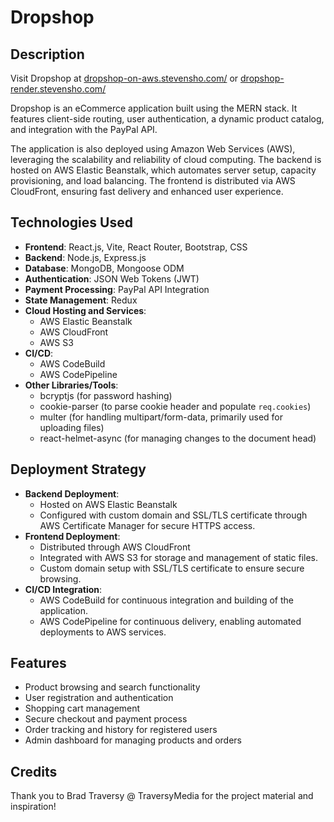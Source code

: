 # Dropshop

## Description

Visit Dropshop at [dropshop-on-aws.stevensho.com/](https://dropshop-on-aws.stevensho.com/) or [dropshop-render.stevensho.com/](https://dropshop-render.stevensho.com/)

Dropshop is an eCommerce application built using the MERN stack. It features client-side routing, user authentication, a dynamic product catalog, and integration with the PayPal API.

The application is also deployed using Amazon Web Services (AWS), leveraging the scalability and reliability of cloud computing. The backend is hosted on AWS Elastic Beanstalk, which automates server setup, capacity provisioning, and load balancing. The frontend is distributed via AWS CloudFront, ensuring fast delivery and enhanced user experience.

## Technologies Used

- **Frontend**: React.js, Vite, React Router, Bootstrap, CSS
- **Backend**: Node.js, Express.js
- **Database**: MongoDB, Mongoose ODM
- **Authentication**: JSON Web Tokens (JWT)
- **Payment Processing**: PayPal API Integration
- **State Management**: Redux
- **Cloud Hosting and Services**:
  - AWS Elastic Beanstalk
  - AWS CloudFront
  - AWS S3
- **CI/CD**:
  - AWS CodeBuild
  - AWS CodePipeline
- **Other Libraries/Tools**:
  - bcryptjs (for password hashing)
  - cookie-parser (to parse cookie header and populate `req.cookies`)
  - multer (for handling multipart/form-data, primarily used for uploading files)
  - react-helmet-async (for managing changes to the document head)

## Deployment Strategy

- **Backend Deployment**: 
  - Hosted on AWS Elastic Beanstalk
  - Configured with custom domain and SSL/TLS certificate through AWS Certificate Manager for secure HTTPS access.
- **Frontend Deployment**:
  - Distributed through AWS CloudFront
  - Integrated with AWS S3 for storage and management of static files.
  - Custom domain setup with SSL/TLS certificate to ensure secure browsing.
- **CI/CD Integration**:
  - AWS CodeBuild for continuous integration and building of the application.
  - AWS CodePipeline for continuous delivery, enabling automated deployments to AWS services.

## Features

- Product browsing and search functionality
- User registration and authentication
- Shopping cart management
- Secure checkout and payment process
- Order tracking and history for registered users
- Admin dashboard for managing products and orders

## Credits

Thank you to Brad Traversy @ TraversyMedia for the project material and inspiration!

